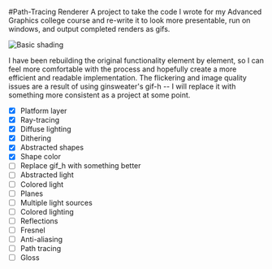 #Path-Tracing Renderer
A project to take the code I wrote for my Advanced Graphics college course
and re-write it to look more presentable, run on windows, and output completed
renders as gifs.

![Basic shading](http://cchanna.github.io/path-tracing-renderer/test.gif)

I have been rebuilding the original functionality element by element, so I can
feel more comfortable with the process and hopefully create a more efficient and
readable implementation. The flickering and image quality issues are a result
of using ginsweater's gif-h -- I will replace it with something more consistent
as a project at some point.

- [X] Platform layer
- [X] Ray-tracing
- [X] Diffuse lighting
- [X] Dithering
- [X] Abstracted shapes
- [X] Shape color
- [ ] Replace gif_h with something better
- [ ] Abstracted light
- [ ] Colored light
- [ ] Planes
- [ ] Multiple light sources
- [ ] Colored lighting
- [ ] Reflections
- [ ] Fresnel
- [ ] Anti-aliasing
- [ ] Path tracing
- [ ] Gloss
